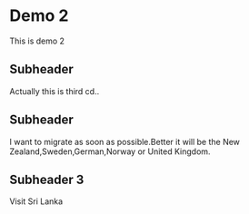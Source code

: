 # Demo 2
 This is demo 2

 ## Subheader
 Actually this is third cd..

 ## Subheader
 I want to migrate as soon as possible.Better it will be the New Zealand,Sweden,German,Norway or United Kingdom.

 ## Subheader 3 
 Visit Sri Lanka
